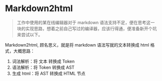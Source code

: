 # Markdown2html

> 工作中使用的某在线编辑器对于 markdown 语法支持不足，便在思考这一块的实现思路，想着之前自己写过的编译器，应该行得通，便准备新开个坑来尝试以下。

Markdown2html, 顾名思义，就是将 markdown 语法写就的文本转换成 html 格式，大概思路：

1. 词法解析：将 文本 转换成 Token
2. 语法解析：将 Token 转换成 AST
3. 生成 html：将 AST 转换成 HTML 节点
